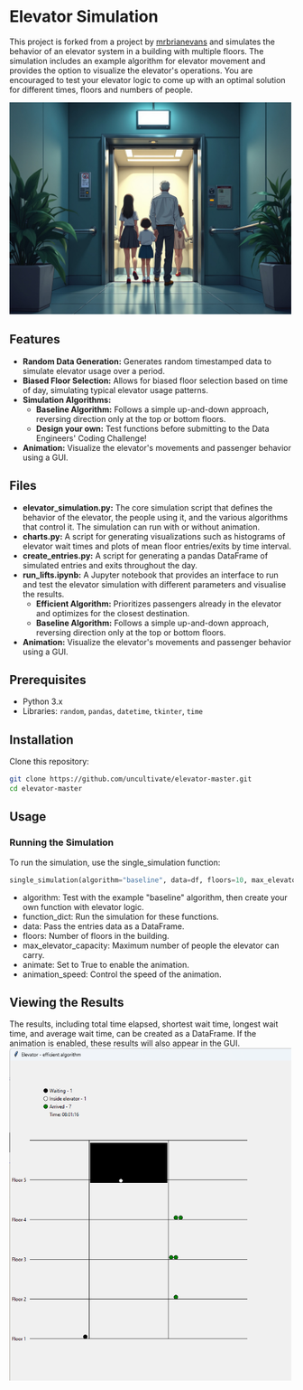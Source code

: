 # Elevator Simulation

This project is forked from a project by <a href="https://github.com/mrbrianevans">mrbrianevans</a> and simulates the behavior of an elevator system in a building with multiple floors. The simulation includes an example algorithm for elevator movement and provides the option to visualize the elevator's operations. You are encouraged to test your elevator logic to come up with an optimal solution for different times, floors and numbers of people.

<img src="lift.jpg" alt="anime-lift" width="500"/>

## Features

- **Random Data Generation:** Generates random timestamped data to simulate elevator usage over a period.
- **Biased Floor Selection:** Allows for biased floor selection based on time of day, simulating typical elevator usage patterns.
- **Simulation Algorithms:**
  - **Baseline Algorithm:** Follows a simple up-and-down approach, reversing direction only at the top or bottom floors.
  - **Design your own:** Test functions before submitting to the Data Engineers' Coding Challenge!
- **Animation:** Visualize the elevator's movements and passenger behavior using a GUI.

## Files

- **elevator_simulation.py:** The core simulation script that defines the behavior of the elevator, the people using it, and the various algorithms that control it. The simulation can run with or without animation.
- **charts.py:** A script for generating visualizations such as histograms of elevator wait times and plots of mean floor entries/exits by time interval.
- **create_entries.py:** A script for generating a pandas DataFrame of simulated entries and exits throughout the day. 
- **run_lifts.ipynb:** A Jupyter notebook that provides an interface to run and test the elevator simulation with different parameters and visualise the results.  
  - **Efficient Algorithm:** Prioritizes passengers already in the elevator and optimizes for the closest destination.
  - **Baseline Algorithm:** Follows a simple up-and-down approach, reversing direction only at the top or bottom floors.
- **Animation:** Visualize the elevator's movements and passenger behavior using a GUI.

## Prerequisites

- Python 3.x
- Libraries: `random`, `pandas`, `datetime`, `tkinter`, `time`

## Installation

Clone this repository:

```bash
git clone https://github.com/uncultivate/elevator-master.git
cd elevator-master
```

## Usage

### Running the Simulation
To run the simulation, use the single_simulation function:

```python
single_simulation(algorithm="baseline", data=df, floors=10, max_elevator_capacity=6, animate=True, animation_speed=1)
```

* algorithm: Test with the example "baseline" algorithm, then create your own function with elevator logic.
* function_dict: Run the simulation for these functions.
* data: Pass the entries data as a DataFrame.
* floors: Number of floors in the building.
* max_elevator_capacity: Maximum number of people the elevator can carry.
* animate: Set to True to enable the animation.
* animation_speed: Control the speed of the animation.

## Viewing the Results
The results, including total time elapsed, shortest wait time, longest wait time, and average wait time, can be created as a DataFrame. If the animation is enabled, these results will also appear in the GUI.
<img src="elevator_graphic.png" alt="screenshot" width="500"/>